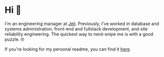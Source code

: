 # Hi 👋
 
I'm an engineering manager at [Jeli](https://jeli.io). Previously, I've worked in database and systems administration, front-end and fullstack development, and site reliability engineering. The quickest way to nerd-snipe me is with a good puzzle. 🤓

If you're looking for my personal readme, you can find it [here](https://github.com/dstokes/README).
